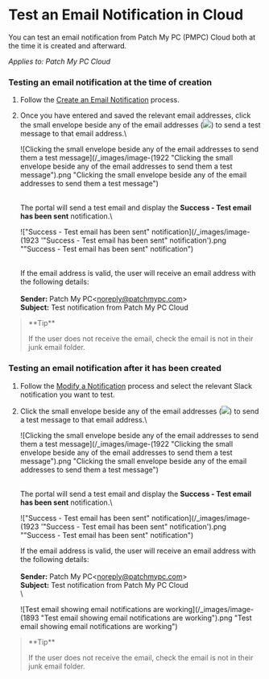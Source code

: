 # Test an Email Notification in Cloud

You can test an email notification from Patch My PC (PMPC) Cloud both at the time it is created and afterward.

_Applies to: Patch My PC Cloud_

### Testing an email notification at the time of creation

1. Follow the [Create an Email Notification](../create-a-cloud-email-notification.md) process.
2.  Once you have entered and saved the relevant email addresses, click the small envelope beside any of the email addresses (![](/_images/image-(1900).png>)) to send a test message to that email address.\


    ![Clicking the small envelope beside any of the email addresses to send them a test message](/_images/image-(1922 "Clicking the small envelope beside any of the email addresses to send them a test message").png "Clicking the small envelope beside any of the email addresses to send them a test message")

    \
    The portal will send a test email and display the **Success - Test email has been sent** notification.\


    !["Success - Test email has been sent" notification](/_images/image-(1923 '"Success - Test email has been sent" notification').png "&#x22;Success - Test email has been sent&#x22; notification")

    \
    If the email address is valid, the user will receive an email address with the following details:\
    \
    **Sender:** Patch My PC\<noreply@patchmypc.com>\
    **Subject:** Test notification from Patch My PC Cloud

<blockquote class="wp-block-quote">
<p>**Tip**</p>
<p>If the user does not receive the email, check the email is not in their junk email folder.</p>
</blockquote>

### Testing an email notification after it has been created

1. Follow the [Modify a Notification](../modify-a-cloud-notification.md) process and select the relevant Slack notification you want to test.
2.  Click the small envelope beside any of the email addresses (![](/_images/image-(1900).png>)) to send a test message to that email address.\


    ![Clicking the small envelope beside any of the email addresses to send them a test message](/_images/image-(1922 "Clicking the small envelope beside any of the email addresses to send them a test message").png "Clicking the small envelope beside any of the email addresses to send them a test message")

    \
    The portal will send a test email and display the **Success - Test email has been sent** notification.\


    !["Success - Test email has been sent" notification](/_images/image-(1923 '"Success - Test email has been sent" notification').png "&#x22;Success - Test email has been sent&#x22; notification")



    If the email address is valid, the user will receive an email address with the following details:\
    \
    **Sender:** Patch My PC\<noreply@patchmypc.com>\
    **Subject:** Test notification from Patch My PC Cloud\
    \


    ![Test email showing email notifications are working](/_images/image-(1893 "Test email showing email notifications are working").png "Test email showing email notifications are working")

<blockquote class="wp-block-quote">
<p>**Tip**</p>
<p>If the user does not receive the email, check the email is not in their junk email folder.</p>
</blockquote>